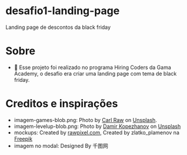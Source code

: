 # desafio1-landing-page
Landing page de descontos da black friday

# Sobre

- 💸 Esse projeto foi realizado no programa Hiring Coders da Gama Academy, o desafio era criar uma landing page com tema de black friday.

# Creditos e inspirações

- imagem-games-blob.png: Photo by [Carl Raw](https://unsplash.com/@carltraw?utm_source=unsplash&utm_medium=referral&utm_content=creditCopyText) on [Unsplash](https://unsplash.com/@carltraw?utm_source=unsplash&utm_medium=referral&utm_content=creditCopyText).
- imagem-levelup-blob.png: Photo by [Damir Kopezhanov](https://unsplash.com/@kpzhnv?utm_source=unsplash&utm_medium=referral&utm_content=creditCopyText) on [Unsplash](https://unsplash.com/@kpzhnv?utm_source=unsplash&utm_medium=referral&utm_content=creditCopyText)
- mockups: Created by [rawpixel.com](rawpixel.com), Created by zlatko_plamenov na [Freepik](Freepik.com)
- imagem no modal: Designed By 千图网
